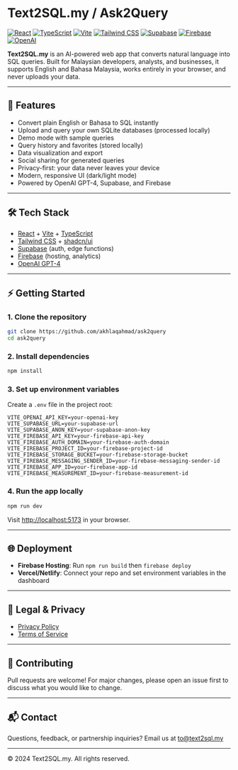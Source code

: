 # Text2SQL.my / Ask2Query

[![React](https://img.shields.io/badge/react-%2320232a.svg?style=for-the-badge&logo=react&logoColor=%2361DAFB)](https://react.dev/)
[![TypeScript](https://img.shields.io/badge/typescript-%23007ACC.svg?style=for-the-badge&logo=typescript&logoColor=white)](https://www.typescriptlang.org/)
[![Vite](https://img.shields.io/badge/vite-646CFF?style=for-the-badge&logo=vite&logoColor=white)](https://vitejs.dev/)
[![Tailwind CSS](https://img.shields.io/badge/tailwindcss-06B6D4?style=for-the-badge&logo=tailwindcss&logoColor=white)](https://tailwindcss.com/)
[![Supabase](https://img.shields.io/badge/supabase-3ECF8E?style=for-the-badge&logo=supabase&logoColor=white)](https://supabase.com/)
[![Firebase](https://img.shields.io/badge/Firebase-039BE5?style=for-the-badge&logo=Firebase&logoColor=white)](https://firebase.google.com/)
[![OpenAI](https://img.shields.io/badge/openai-412991?style=for-the-badge&logo=openai&logoColor=white)](https://openai.com/)

**Text2SQL.my** is an AI-powered web app that converts natural language into SQL queries. Built for Malaysian developers, analysts, and businesses, it supports English and Bahasa Malaysia, works entirely in your browser, and never uploads your data.

---

## 🚀 Features
- Convert plain English or Bahasa to SQL instantly
- Upload and query your own SQLite databases (processed locally)
- Demo mode with sample queries
- Query history and favorites (stored locally)
- Data visualization and export
- Social sharing for generated queries
- Privacy-first: your data never leaves your device
- Modern, responsive UI (dark/light mode)
- Powered by OpenAI GPT-4, Supabase, and Firebase

---

## 🛠️ Tech Stack
- [React](https://react.dev/) + [Vite](https://vitejs.dev/) + [TypeScript](https://www.typescriptlang.org/)
- [Tailwind CSS](https://tailwindcss.com/) + [shadcn/ui](https://ui.shadcn.com/)
- [Supabase](https://supabase.com/) (auth, edge functions)
- [Firebase](https://firebase.google.com/) (hosting, analytics)
- [OpenAI GPT-4](https://openai.com/)

---

## ⚡ Getting Started

### 1. **Clone the repository**
```sh
git clone https://github.com/akhlaqahmad/ask2query
cd ask2query
```

### 2. **Install dependencies**
```sh
npm install
```

### 3. **Set up environment variables**
Create a `.env` file in the project root:
```env
VITE_OPENAI_API_KEY=your-openai-key
VITE_SUPABASE_URL=your-supabase-url
VITE_SUPABASE_ANON_KEY=your-supabase-anon-key
VITE_FIREBASE_API_KEY=your-firebase-api-key
VITE_FIREBASE_AUTH_DOMAIN=your-firebase-auth-domain
VITE_FIREBASE_PROJECT_ID=your-firebase-project-id
VITE_FIREBASE_STORAGE_BUCKET=your-firebase-storage-bucket
VITE_FIREBASE_MESSAGING_SENDER_ID=your-firebase-messaging-sender-id
VITE_FIREBASE_APP_ID=your-firebase-app-id
VITE_FIREBASE_MEASUREMENT_ID=your-firebase-measurement-id
```

### 4. **Run the app locally**
```sh
npm run dev
```
Visit [http://localhost:5173](http://localhost:5173) in your browser.

---

## 🌐 Deployment
- **Firebase Hosting**: Run `npm run build` then `firebase deploy`
- **Vercel/Netlify**: Connect your repo and set environment variables in the dashboard

---

## 📄 Legal & Privacy
- [Privacy Policy](https://text2sql.my/privacy)
- [Terms of Service](https://text2sql.my/terms)

---

## 🤝 Contributing
Pull requests are welcome! For major changes, please open an issue first to discuss what you would like to change.

---

## 📬 Contact
Questions, feedback, or partnership inquiries? Email us at [to@text2sql.my](mailto:to@text2sql.my)

---

© 2024 Text2SQL.my. All rights reserved.

